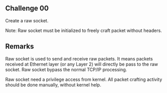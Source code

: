 ## Challenge 00

Create a raw socket.

Note: Raw socket must be initialized to freely craft packet without headers.

## Remarks

Raw socket is used to send and receive raw packets. It means packets received at Ethernet layer (or any Layer 2) will directly be pass to the raw socket. Raw socket bypass the normal TCP/IP processing.

Raw socket need a privilege access from kernel. All packet crafting activity should be done manually, without kernel help.